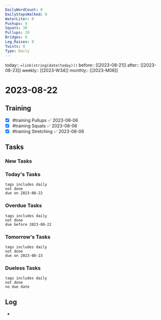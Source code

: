 ```yaml
---
DailyWordCount: 0
DailyStepsWalked: 0
WaterLiter: 0
Pushups: 0
Squats: 30
Pullups: 20
Bridges: 0
Leg_Raises: 0
Twists: 0
Type: Daily
---
```

today:: `=link(string(date(today)))`
before:: [[2023-08-21]]
after:: [[2023-08-23]]
weekly:: [[2023-W34]]
monthly:: [[2023-M08]]

# 2023-08-22



## Training

- [x] #training Pullups ✅ 2023-08-06
- [x] #training Squats ✅ 2023-08-06
- [x] #training Stretching ✅ 2023-08-06
## Tasks
### New Tasks 


### Today's Tasks 

```tasks
tags includes daily
not done 
due on 2023-08-22
```

### Overdue Tasks 

```tasks
tags includes daily
not done 
due before 2023-08-22
```

### Tomorrow's Tasks

```tasks
tags includes daily
not done 
due on 2023-08-23
```

### Dueless Tasks

```tasks
tags includes daily
not done 
no due date
```

## Log

- 





